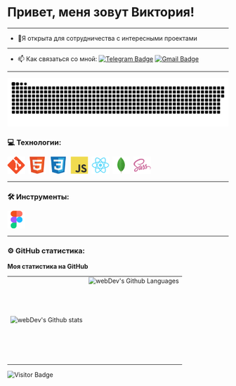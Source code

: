 # Привет, меня зовут Виктория!

---

* 🤝Я открыта для сотрудничества с интересными проектами

---

- :mailbox: Как связаться со мной: [![Telegram Badge](https://img.shields.io/badge/-Viktoria-fc7cf4?style=flat&logo=Telegram&logoColor=white)](https://t.me/viktoria_odinaeva) [![Gmail Badge](https://img.shields.io/badge/-Gmail-red?style=flat&logo=Gmail&logoColor=white)](mailto:odinaeva.viktoria@gmail.com)

---

<p align="center">
 <img width="600" src="assets/github-snake.svg" alt="snake"/>
</p>

### 💻 Технологии:

<div>
  <img src="https://github.com/devicons/devicon/blob/master/icons/git/git-original.svg" title="git" alt="git" width="40" height="40"/>&nbsp
  <img src="https://github.com/devicons/devicon/blob/master/icons/html5/html5-original.svg" title="html5" alt="html5" width="40" height="40"/>&nbsp
  <img src="https://github.com/devicons/devicon/blob/master/icons/css3/css3-original.svg" title="css" alt="css" width="40" height="40"/>&nbsp
  <img src="https://github.com/devicons/devicon/blob/master/icons/javascript/javascript-original.svg" title="javascript" alt="javascript" width="40" height="40"/>&nbsp
  <img src="https://github.com/devicons/devicon/blob/master/icons/react/react-original.svg" title="reactjs" alt="reactjs" width="40" height="40"/>&nbsp
  <img src="https://github.com/devicons/devicon/blob/master/icons/mongodb/mongodb-original.svg" title="mongodb" alt="mongodb" width="40" height="40"/>&nbsp
  <img src="https://github.com/devicons/devicon/blob/master/icons/sass/sass-original.svg" title="sass/scss" alt="sass/scss" width="40" height="40"/>&nbsp;
</div>

---

### 🛠 Инструменты:

<div>
  <img src="https://github.com/devicons/devicon/blob/master/icons/figma/figma-original.svg" title="figma" alt="figma" width="40" height="40"/>&nbsp;
</div>

---

### ⚙️ GitHub статистика:

<b>Моя статистика на GitHub</b>

<table>
  <tr>
    <td>
      <img align="left" src="http://github-readme-streak-stats.herokuapp.com?user=odinaeva-vika&theme=dark&background=000000" alt="webDev's Github stats" />
    </td>
    <td>
      <img height="195px" align="right" alt="webDev's Github Languages" src="https://github-readme-stats-sigma-five.vercel.app/api/top-langs/?username=odinaeva-vika&layout=compact&theme=vision-friendly-dark" />
    </td>
  </tr>
</table>

![Visitor Badge](https://visitor-badge.laobi.icu/badge?page_id=odinaeva-vika)